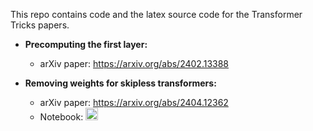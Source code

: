 This repo contains code and the latex source code for the Transformer Tricks papers.

* **Precomputing the first layer:**
  * arXiv paper: https://arxiv.org/abs/2402.13388

* **Removing weights for skipless transformers:**
  * arXiv paper: https://arxiv.org/abs/2404.12362
  * Notebook:
<a href="https://colab.research.google.com/github/OpenMachine-ai/transformer-tricks/blob/main/removing_weights.ipynb"> <img src="https://colab.research.google.com/assets/colab-badge.svg" alt="Colab" height="20"> </a>
